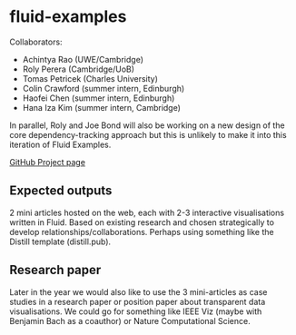 # fluid-examples

Collaborators:
- Achintya Rao (UWE/Cambridge)
- Roly Perera (Cambridge/UoB)
- Tomas Petricek (Charles University)
- Colin Crawford (summer intern, Edinburgh)
- Haofei Chen (summer intern, Edinburgh)
- Hana Iza Kim (summer intern, Cambridge)

In parallel, Roly and Joe Bond will also be working on a new design of the core dependency-tracking approach but this is unlikely to make it into this iteration of Fluid Examples.

[GitHub Project page](https://github.com/orgs/explorable-viz/projects/7/views/1)

## Expected outputs

2 mini articles hosted on the web, each with 2-3 interactive visualisations written in Fluid. Based on existing research and chosen strategically to develop relationships/collaborations. Perhaps using something like the Distill template (distill.pub).

## Research paper

Later in the year we would also like to use the 3 mini-articles as case studies in a research paper or position paper about transparent data visualisations. We could go for something like IEEE Viz (maybe with Benjamin Bach as a coauthor) or Nature Computational Science.
